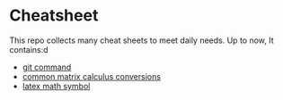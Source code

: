 # Cheatsheet

This repo collects many cheat sheets to meet daily needs.  Up to now, It contains:d

- [git command](#gitcommand.md)
- [common matrix calculus conversions](#matrix_calculus.md)
- [latex math symbol](#math-symbols.pdf)